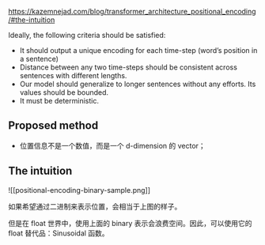 https://kazemnejad.com/blog/transformer_architecture_positional_encoding/#the-intuition

Ideally, the following criteria should be satisfied:

- It should output a unique encoding for each time-step (word’s position in a sentence)
- Distance between any two time-steps should be consistent across sentences with different lengths.
- Our model should generalize to longer sentences without any efforts. Its values should be bounded.
- It must be deterministic.

## Proposed method

- 位置信息不是一个数值，而是一个 d-dimension 的 vector；

## The intuition

![[positional-encoding-binary-sample.png]]

如果希望通过二进制来表示位置，会相当于上图的样子。

但是在 float 世界中，使用上面的 binary 表示会浪费空间。因此，可以使用它的 float 替代品：Sinusoidal 函数。